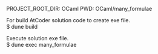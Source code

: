 PROJECT_ROOT_DIR: OCaml 
PWD: OCaml/many_formulae 

For build AtCoder solution code to create exe file. <br>
$ dune build

Execute solution exe file. <br>
$ dune exec many_formulae 

